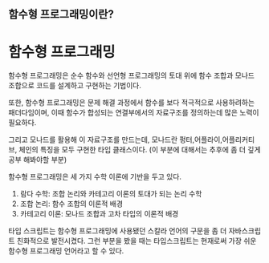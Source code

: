 ## 함수형 프로그래밍이란?

# 함수형 프로그래밍

함수형 프로그래밍은 순수 함수와 선언형 프로그래밍의 토대 위에 함수 조합과 모나드 조합으로 코드를 설계하고 구현하는 기법이다.

또한, 함수형 프로그래밍은 문제 해결 과정에서 함수를 보다 적극적으로 사용하려하는 패더다임이며, 이때 함수가 합성되는 연결부에서의 자료구조를 정의하는데 많은 노력이 필요하다.

그리고 모나드를 활용해 이 자료구조를 만드는데, 모나드란 펑터,어플라이,어플리커티브, 체인의 특징을 모두 구현한 타입 클래스이다.
(이 부분에 대해서는 추후에 좀 더 깊게 공부 해봐야할 부분)

함수형 프로그래밍은 세 가지 수학 이론에 기반을 두고 있다.

1. 람다 수학: 조합 논리와 카테고리 이론의 토대가 되는 논리 수학
2. 조합 논리: 함수 조합의 이론적 배경
3. 카테고리 이론: 모나드 조합과 고차 타입의 이론적 배경

타입 스크립트는 함수형 프로그래밍에 사용됐던 스칼라 언어의 구문을 좀 더 자바스크립트 친화적으로 발전시켰다.
그런 부분을 봤을 때는 타입스크립트는 현재로써 가장 쉬운 함수형 프로그래밍 언어라고 할 수 있다.
